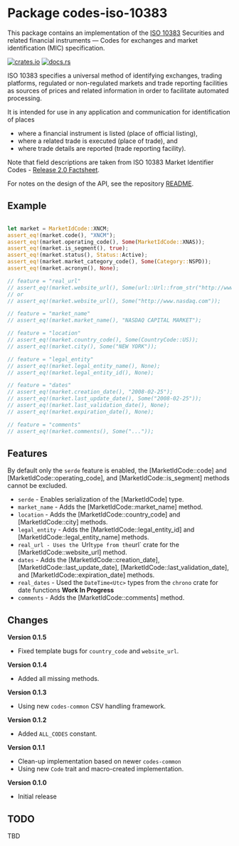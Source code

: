 # Package codes-iso-10383

This package contains an implementation of the [ISO
10383](https://www.iso.org/standard/61067.html) Securities and related
financial instruments — Codes for exchanges and market identification (MIC)
specification.

[![crates.io](https://img.shields.io/crates/v/codes-iso-10383.svg)](https://crates.io/crates/codes-iso-10383)
[![docs.rs](https://docs.rs/codes-iso-10383/badge.svg)](https://docs.rs/codes-iso-10383)

ISO 10383 specifies a universal method of identifying exchanges, trading
platforms, regulated or non-regulated markets and trade reporting facilities
as sources of prices and related information in order to facilitate automated
processing.

It is intended for use in any application and communication for identification of places

* where a financial instrument is listed (place of official listing),
* where a related trade is executed (place of trade), and
* where trade details are reported (trade reporting facility).

Note that field descriptions are taken from ISO 10383 Market Identifier Codes - [Release 2.0 Factsheet](https://www.iso20022.org/sites/default/files/2022-11/ISO10383_MIC_Release_2_0_Factsheet_v2.pdf).

For notes on the design of the API, see the repository 
[README](https://github.com/johnstonskj/rust-codes/blob/main/README.md).

## Example

```rust

let market = MarketIdCode::XNCM;
assert_eq!(market.code(), "XNCM");
assert_eq!(market.operating_code(), Some(MarketIdCode::XNAS));
assert_eq!(market.is_segment(), true);
assert_eq!(market.status(), Status::Active);
assert_eq!(market.market_category_code(), Some(Category::NSPD));
assert_eq!(market.acronym(), None);

// feature = "real_url"
// assert_eq!(market.website_url(), Some(url::Url::from_str("http://www.nasdaq.com").unwrap()));
// or
// assert_eq!(market.website_url(), Some("http://www.nasdaq.com"));

// feature = "market_name"
// assert_eq!(market.market_name(), "NASDAQ CAPITAL MARKET");

// feature = "location"
// assert_eq!(market.country_code(), Some(CountryCode::US));
// assert_eq!(market.city(), Some("NEW YORK"));

// feature = "legal_entity"
// assert_eq!(market.legal_entity_name(), None);
// assert_eq!(market.legal_entity_id(), None);

// feature = "dates"
// assert_eq!(market.creation_date(), "2008-02-25");
// assert_eq!(market.last_update_date(), Some("2008-02-25"));
// assert_eq!(market.last_validation_date(), None);
// assert_eq!(market.expiration_date(), None);

// feature = "comments"
// assert_eq!(market.comments(), Some("..."));
```

## Features

By default only the `serde` feature is enabled, the [MarketIdCode::code] and
[MarketIdCode::operating_code], and [MarketIdCode::is_segment] methods cannot be excluded.

* `serde` - Enables serialization of the [MarketIdCode] type.
* `market_name` - Adds the [MarketIdCode::market_name] method.
* `location` - Adds the [MarketIdCode::country_code] and [MarketIdCode::city] methods.
* `legal_entity` - Adds the [MarketIdCode::legal_entity_id] and [MarketIdCode::legal_entity_name] methods.
* `real_url - Uses the `Url` type from the `url` crate for the [MarketIdCode::website_url] method.
* `dates` - Adds the [MarketIdCode::creation_date], [MarketIdCode::last_update_date], [MarketIdCode::last_validation_date], and [MarketIdCode::expiration_date] methods.
* `real_dates` - Used the `DateTime<Utc>` types from the `chrono` crate for date functions **Work In Progress**
* `comments` - Adds the [MarketIdCode::comments] method.

## Changes

**Version 0.1.5**

* Fixed template bugs for `country_code` and `website_url`.

**Version 0.1.4**

* Added all missing methods.

**Version 0.1.3**

* Using new `codes-common` CSV handling framework.

**Version 0.1.2**

* Added `ALL_CODES` constant.

**Version 0.1.1**

* Clean-up implementation based on newer `codes-common`
* Using new `Code` trait and macro-created implementation.

**Version 0.1.0**

* Initial release

## TODO

TBD
